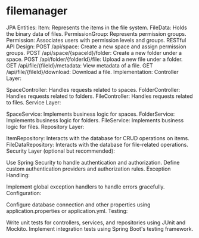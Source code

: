 # filemanager

JPA Entities:
Item: Represents the items in the file system.
FileData: Holds the binary data of files.
PermissionGroup: Represents permission groups.
Permission: Associates users with permission levels and groups.
RESTful API Design:
POST /api/space: Create a new space and assign permission groups.
POST /api/space/{spaceId}/folder: Create a new folder under a space.
POST /api/folder/{folderId}/file: Upload a new file under a folder.
GET /api/file/{fileId}/metadata: View metadata of a file.
GET /api/file/{fileId}/download: Download a file.
Implementation:
Controller Layer:

SpaceController: Handles requests related to spaces.
FolderController: Handles requests related to folders.
FileController: Handles requests related to files.
Service Layer:

SpaceService: Implements business logic for spaces.
FolderService: Implements business logic for folders.
FileService: Implements business logic for files.
Repository Layer:

ItemRepository: Interacts with the database for CRUD operations on items.
FileDataRepository: Interacts with the database for file-related operations.
Security Layer (optional but recommended):

Use Spring Security to handle authentication and authorization.
Define custom authentication providers and authorization rules.
Exception Handling:

Implement global exception handlers to handle errors gracefully.
Configuration:

Configure database connection and other properties using application.properties or application.yml.
Testing:

Write unit tests for controllers, services, and repositories using JUnit and Mockito.
Implement integration tests using Spring Boot's testing framework.
